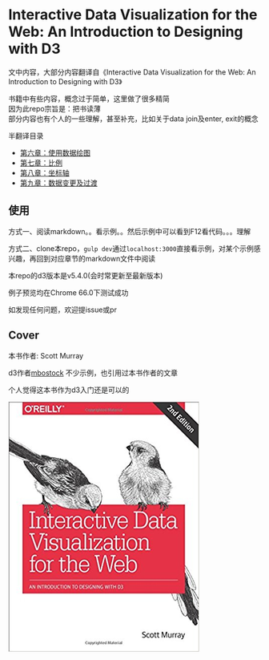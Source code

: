 # Interactive Data Visualization for the Web: An Introduction to Designing with D3

文中内容，大部分内容翻译自《Interactive Data Visualization for the Web: An Introduction to Designing with D3》

书籍中有些内容，概念过于简单，这里做了很多精简  
因为此repo宗旨是：把书读薄  
部分内容也有个人的一些理解，甚至补充，比如关于data join及enter, exit的概念



半翻译目录
  * [第六章：使用数据绘图](https://github.com/wusiquan/studyd3/blob/master/Chapter6-Drawing_with_Data.md)
  * [第七章：比例](https://github.com/wusiquan/studyd3/blob/master/Chapter7-Scales.md)
  * [第八章：坐标轴](https://github.com/wusiquan/studyd3/blob/master/Chapter8-Axes.md)
  * [第九章：数据变更及过渡](https://github.com/wusiquan/studyd3/blob/master/Chapter9-Updates_Transitions_And_Motion.md)



## 使用

方式一、阅读markdown。。看示例。。然后示例中可以看到F12看代码。。。理解

方式二、clone本repo，`gulp dev`通过`localhost:3000`直接看示例，对某个示例感兴趣，再回到对应章节的markdown文件中阅读



本repo的d3版本是v5.4.0(会时常更新至最新版本)

例子预览均在Chrome 66.0下测试成功

如发现任何问题，欢迎提issue或pr



## Cover
本书作者: Scott Murray

d3作者[mbostock](https://github.com/d3/d3/commits?author=mbostock) 不少示例，也引用过本书作者的文章

个人觉得这本书作为d3入门还是可以的

![cover](https://github.com/wusiquan/studyd3/blob/master/images/d3-cover.jpg)